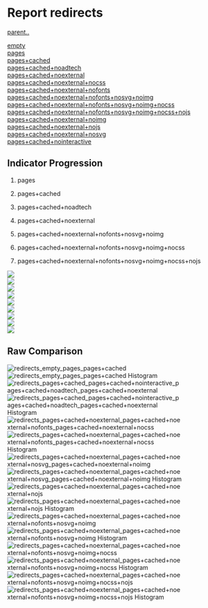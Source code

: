 # Report redirects

[parent..](./..)  

[empty](./empty/)  
[pages](./pages/)  
[pages+cached](./pages+cached/)  
[pages+cached+noadtech](./pages+cached+noadtech/)  
[pages+cached+noexternal](./pages+cached+noexternal/)  
[pages+cached+noexternal+nocss](./pages+cached+noexternal+nocss/)  
[pages+cached+noexternal+nofonts](./pages+cached+noexternal+nofonts/)  
[pages+cached+noexternal+nofonts+nosvg+noimg](./pages+cached+noexternal+nofonts+nosvg+noimg/)  
[pages+cached+noexternal+nofonts+nosvg+noimg+nocss](./pages+cached+noexternal+nofonts+nosvg+noimg+nocss/)  
[pages+cached+noexternal+nofonts+nosvg+noimg+nocss+nojs](./pages+cached+noexternal+nofonts+nosvg+noimg+nocss+nojs/)  
[pages+cached+noexternal+noimg](./pages+cached+noexternal+noimg/)  
[pages+cached+noexternal+nojs](./pages+cached+noexternal+nojs/)  
[pages+cached+noexternal+nosvg](./pages+cached+noexternal+nosvg/)  
[pages+cached+nointeractive](./pages+cached+nointeractive/)  

## Indicator Progression

1. pages

2. pages+cached

3. pages+cached+noadtech

4. pages+cached+noexternal

5. pages+cached+noexternal+nofonts+nosvg+noimg

6. pages+cached+noexternal+nofonts+nosvg+noimg+nocss

7. pages+cached+noexternal+nofonts+nosvg+noimg+nocss+nojs



![](./progession_score:mean_score:median.png)  
![](./progession_mean_median.png)  
![](./progession_min_max.png)  
![](./progession_range_p90range.png)  
![](./progession_stddev_p90stddev_skewness.png)  
![](./progession_eccentricity_p90eccentricity.png)  
![](./progession_quanta_p90quanta.png)  
![](./progession_quantaRatio_p90quantaRatio.png)  
![](./progession_outlandishness.png)  

## Raw Comparison

![redirects_empty_pages_pages+cached](./redirects_empty_pages_pages+cached.png)  
![redirects_empty_pages_pages+cached Histogram](./redirects_empty_pages_pages+cached+hist.png)  
![redirects_pages+cached_pages+cached+nointeractive_pages+cached+noadtech_pages+cached+noexternal](./redirects_pages+cached_pages+cached+nointeractive_pages+cached+noadtech_pages+cached+noexternal.png)  
![redirects_pages+cached_pages+cached+nointeractive_pages+cached+noadtech_pages+cached+noexternal Histogram](./redirects_pages+cached_pages+cached+nointeractive_pages+cached+noadtech_pages+cached+noexternal+hist.png)  
![redirects_pages+cached+noexternal_pages+cached+noexternal+nofonts_pages+cached+noexternal+nocss](./redirects_pages+cached+noexternal_pages+cached+noexternal+nofonts_pages+cached+noexternal+nocss.png)  
![redirects_pages+cached+noexternal_pages+cached+noexternal+nofonts_pages+cached+noexternal+nocss Histogram](./redirects_pages+cached+noexternal_pages+cached+noexternal+nofonts_pages+cached+noexternal+nocss+hist.png)  
![redirects_pages+cached+noexternal_pages+cached+noexternal+nosvg_pages+cached+noexternal+noimg](./redirects_pages+cached+noexternal_pages+cached+noexternal+nosvg_pages+cached+noexternal+noimg.png)  
![redirects_pages+cached+noexternal_pages+cached+noexternal+nosvg_pages+cached+noexternal+noimg Histogram](./redirects_pages+cached+noexternal_pages+cached+noexternal+nosvg_pages+cached+noexternal+noimg+hist.png)  
![redirects_pages+cached+noexternal_pages+cached+noexternal+nojs](./redirects_pages+cached+noexternal_pages+cached+noexternal+nojs.png)  
![redirects_pages+cached+noexternal_pages+cached+noexternal+nojs Histogram](./redirects_pages+cached+noexternal_pages+cached+noexternal+nojs+hist.png)  
![redirects_pages+cached+noexternal_pages+cached+noexternal+nofonts+nosvg+noimg](./redirects_pages+cached+noexternal_pages+cached+noexternal+nofonts+nosvg+noimg.png)  
![redirects_pages+cached+noexternal_pages+cached+noexternal+nofonts+nosvg+noimg Histogram](./redirects_pages+cached+noexternal_pages+cached+noexternal+nofonts+nosvg+noimg+hist.png)  
![redirects_pages+cached+noexternal_pages+cached+noexternal+nofonts+nosvg+noimg+nocss](./redirects_pages+cached+noexternal_pages+cached+noexternal+nofonts+nosvg+noimg+nocss.png)  
![redirects_pages+cached+noexternal_pages+cached+noexternal+nofonts+nosvg+noimg+nocss Histogram](./redirects_pages+cached+noexternal_pages+cached+noexternal+nofonts+nosvg+noimg+nocss+hist.png)  
![redirects_pages+cached+noexternal_pages+cached+noexternal+nofonts+nosvg+noimg+nocss+nojs](./redirects_pages+cached+noexternal_pages+cached+noexternal+nofonts+nosvg+noimg+nocss+nojs.png)  
![redirects_pages+cached+noexternal_pages+cached+noexternal+nofonts+nosvg+noimg+nocss+nojs Histogram](./redirects_pages+cached+noexternal_pages+cached+noexternal+nofonts+nosvg+noimg+nocss+nojs+hist.png)  

<style>
  img {
    max-width: 80%;
  }
</style>
      
